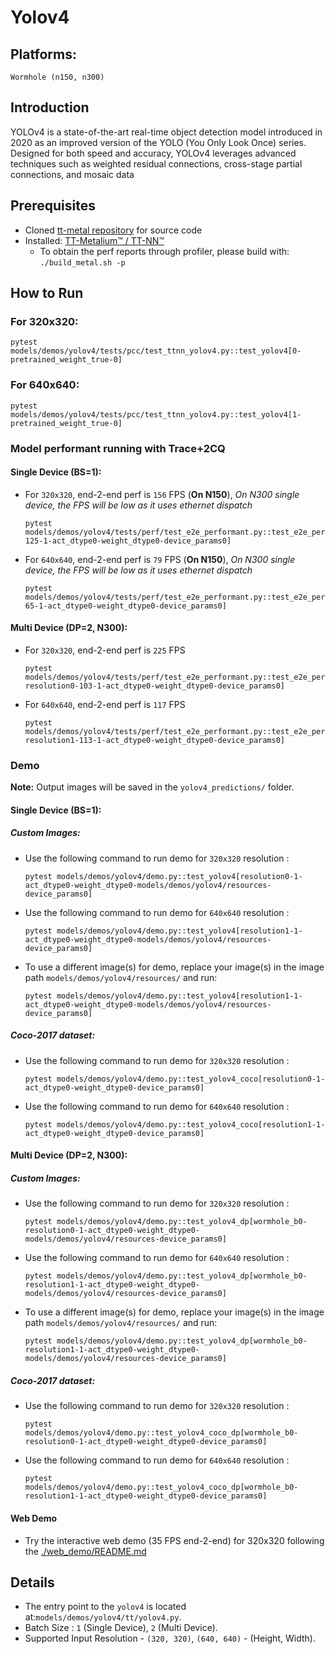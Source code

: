 # Yolov4

## Platforms:
    Wormhole (n150, n300)

## Introduction
YOLOv4 is a state-of-the-art real-time object detection model introduced in 2020 as an improved version of the YOLO (You Only Look Once) series. Designed for both speed and accuracy, YOLOv4 leverages advanced techniques such as weighted residual connections, cross-stage partial connections, and mosaic data

## Prerequisites
- Cloned [tt-metal repository](https://github.com/tenstorrent/tt-metal) for source code
- Installed: [TT-Metalium™ / TT-NN™](https://github.com/tenstorrent/tt-metal/blob/main/INSTALLING.md)
  - To obtain the perf reports through profiler, please build with: `./build_metal.sh -p`

## How to Run
### For 320x320:
```
pytest models/demos/yolov4/tests/pcc/test_ttnn_yolov4.py::test_yolov4[0-pretrained_weight_true-0]
```
### For 640x640:
```
pytest models/demos/yolov4/tests/pcc/test_ttnn_yolov4.py::test_yolov4[1-pretrained_weight_true-0]
```

### Model performant running with Trace+2CQ
#### Single Device (BS=1):
- For `320x320`, end-2-end perf is `156` FPS (**On N150**), _On N300 single device, the FPS will be low as it uses ethernet dispatch_
  ```
  pytest models/demos/yolov4/tests/perf/test_e2e_performant.py::test_e2e_performant[resolution0-125-1-act_dtype0-weight_dtype0-device_params0]
  ```
- For `640x640`, end-2-end perf is `79` FPS  (**On N150**), _On N300 single device, the FPS will be low as it uses ethernet dispatch_
  ```
  pytest models/demos/yolov4/tests/perf/test_e2e_performant.py::test_e2e_performant[resolution1-65-1-act_dtype0-weight_dtype0-device_params0]
  ```

#### Multi Device (DP=2, N300):
- For `320x320`, end-2-end perf is `225` FPS
  ```
  pytest models/demos/yolov4/tests/perf/test_e2e_performant.py::test_e2e_performant_dp[wormhole_b0-resolution0-103-1-act_dtype0-weight_dtype0-device_params0]
  ```
- For `640x640`, end-2-end perf is `117` FPS
  ```
  pytest models/demos/yolov4/tests/perf/test_e2e_performant.py::test_e2e_performant_dp[wormhole_b0-resolution1-113-1-act_dtype0-weight_dtype0-device_params0]
  ```


### Demo
**Note:** Output images will be saved in the `yolov4_predictions/` folder.

#### Single Device (BS=1):
##### Custom Images:
- Use the following command to run demo for `320x320` resolution :
  ```
  pytest models/demos/yolov4/demo.py::test_yolov4[resolution0-1-act_dtype0-weight_dtype0-models/demos/yolov4/resources-device_params0]
  ```
- Use the following command to run demo for `640x640` resolution :
  ```
  pytest models/demos/yolov4/demo.py::test_yolov4[resolution1-1-act_dtype0-weight_dtype0-models/demos/yolov4/resources-device_params0]
  ```
- To use a different image(s) for demo, replace your image(s) in the image path `models/demos/yolov4/resources/` and run:
  ```
  pytest models/demos/yolov4/demo.py::test_yolov4[resolution1-1-act_dtype0-weight_dtype0-models/demos/yolov4/resources-device_params0]
  ```

##### Coco-2017 dataset:
- Use the following command to run demo for `320x320` resolution :
  ```
  pytest models/demos/yolov4/demo.py::test_yolov4_coco[resolution0-1-act_dtype0-weight_dtype0-device_params0]
  ```
- Use the following command to run demo for `640x640` resolution :
  ```
  pytest models/demos/yolov4/demo.py::test_yolov4_coco[resolution1-1-act_dtype0-weight_dtype0-device_params0]
  ```

#### Multi Device (DP=2, N300):
##### Custom Images:
- Use the following command to run demo for `320x320` resolution :
  ```
  pytest models/demos/yolov4/demo.py::test_yolov4_dp[wormhole_b0-resolution0-1-act_dtype0-weight_dtype0-models/demos/yolov4/resources-device_params0]
  ```
- Use the following command to run demo for `640x640` resolution :
  ```
  pytest models/demos/yolov4/demo.py::test_yolov4_dp[wormhole_b0-resolution1-1-act_dtype0-weight_dtype0-models/demos/yolov4/resources-device_params0]
  ```
- To use a different image(s) for demo, replace your image(s) in the image path `models/demos/yolov4/resources/` and run:
  ```
  pytest models/demos/yolov4/demo.py::test_yolov4_dp[wormhole_b0-resolution1-1-act_dtype0-weight_dtype0-models/demos/yolov4/resources-device_params0]
  ```

##### Coco-2017 dataset:
- Use the following command to run demo for `320x320` resolution :
  ```
  pytest models/demos/yolov4/demo.py::test_yolov4_coco_dp[wormhole_b0-resolution0-1-act_dtype0-weight_dtype0-device_params0]
  ```
- Use the following command to run demo for `640x640` resolution :
  ```
  pytest models/demos/yolov4/demo.py::test_yolov4_coco_dp[wormhole_b0-resolution1-1-act_dtype0-weight_dtype0-device_params0]
  ```

#### Web Demo
- Try the interactive web demo (35 FPS end-2-end) for 320x320 following the [./web_demo/README.md](https://github.com/tenstorrent/tt-metal/blob/main/models/demos/yolov4/web_demo/README.md)

## Details
- The entry point to the `yolov4` is located at:`models/demos/yolov4/tt/yolov4.py`.
- Batch Size : `1` (Single Device), `2` (Multi Device).
- Supported Input Resolution - `(320, 320)`, `(640, 640)` - (Height, Width).
